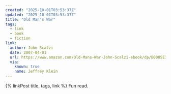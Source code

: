 ```yaml
---
created: "2025-10-01T03:53:37Z"
updated: "2025-10-01T03:53:37Z"
title: "Old Man's War"
tags:
  - link
  - book
  - fiction
link:
  author: John Scalzi
  date: 2007-04-01
  url: https://www.amazon.com/Old-Mans-War-John-Scalzi-ebook/dp/B000SEIK2S
  via:
    known: true
    name: Jeffrey Klein
---
```


{% linkPost title, tags, link %} Fun read.
